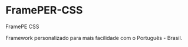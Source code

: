 # FramePER-CSS
FramePE CSS

Framework personalizado para mais facilidade com o Português - Brasil. 
